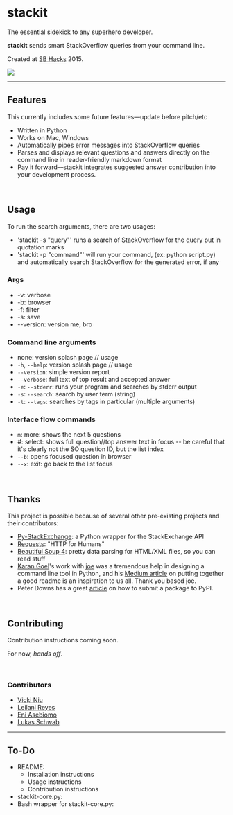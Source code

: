 # stackit

<p align="center">

The essential sidekick to any superhero developer. <br />

<b>stackit</b> sends smart StackOverflow queries from your command line. <br />

Created at <a href="http://ucsbhacks.com">SB Hacks</a> 2015. <br />

<img src="http://i.giphy.com/3xz2BtvxJvZQb7Pyes.gif">
</p>

***

## Features

This currently includes some future features––update before pitch/etc

+ Written in Python
+ Works on Mac, Windows
+ Automatically pipes error messages into StackOverflow queries
+ Parses and displays relevant questions and answers directly on the command line in reader-friendly markdown format
+ Pay it forward––stackit integrates suggested answer contribution into your development process.

<br>

## Usage
To run the search arguments, there are two usages:

+ 'stackit -s "query"' runs a search of StackOverflow for the query put in quotation marks
+ 'stackit -p "command"' will run your command, (ex: python script.py) and automatically search StackOverflow for the generated error, if any

### Args
+ -v: verbose
+ -b: browser
+ -f: filter
+ -s: save
+ --version: version me, bro

### Command line arguments
+ none: version splash page // usage
+ `-h`, `--help`: version splash page // usage
+ `--version`: simple version report
+ `--verbose`: full text of top result and accepted answer
+ `-e`: `--stderr`: runs your program and searches by stderr output
+ `-s`: `--search`: search by user term (string)
+ `-t`: `--tags`: searches by tags in particular (multiple arguments)

### Interface flow commands
+ `m`: more: shows the next 5 questions
+ #: select: shows full question//top answer text in focus -- be careful that it's clearly not the SO question ID, but the list index
+ `--b`: opens focused question in browser
+ `--x`: exit: go back to the list focus

<br>

## Thanks
This project is possible because of several other pre-existing projects and their contributors:

+ [Py-StackExchange](https://github.com/lucjon/Py-StackExchange): a Python wrapper for the StackExchange API
+ [Requests](https://github.com/kennethreitz/requests): "HTTP for Humans"
+ [Beautiful Soup 4](http://www.crummy.com/software/BeautifulSoup/bs4/doc/): pretty data parsing for HTML/XML files, so you can read stuff
+ [Karan Goel](https://github.com/karan)'s work with [joe](https://github.com/karan/joe) was a tremendous help in designing a command line tool in Python, and his [Medium article](https://medium.com/@karan/these-6-simple-changes-made-my-recent-side-project-go-viral-53fd6571c11c) on putting together a good readme is an inspiration to us all. Thank you based joe.
+ Peter Downs has a great [article](http://peterdowns.com/posts/first-time-with-pypi.html) on how to submit a package to PyPI.

<br>

## Contributing

Contribution instructions coming soon.

For now, *hands off*.

<br>

### Contributors
+ [Vicki Niu](https://github.com/vickiniu)
+ [Leilani Reyes](https://github.com/lanidelrey)
+ [Eni Asebiomo](https://github.com/eniasebiomo)
+ [Lukas Schwab](https://github.com/lukasschwab)

***

## To-Do

+ README:
    + Installation instructions
    + Usage instructions
    + Contribution instructions
+ stackit-core.py:
+ Bash wrapper for stackit-core.py:
